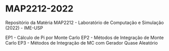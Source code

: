 # MAP2212-2022
Repositório da Matéria MAP2212 - Laboratório de Computação e Simulação (2022) - IME-USP

EP1 - Cálculo de Pi por Monte Carlo
EP2 - Métodos de Integração de Monte Carlo
EP3 - Métodos de Integração de MC com Gerador Quase Aleatório
